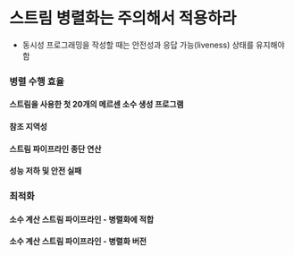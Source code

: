 # 스트림 병렬화는 주의해서 적용하라
* 동시성 프로그래밍을 작성할 때는 안전성과 응답 가능(liveness) 상태를 유지해야 함
### 병렬 수행 효율
#### 스트림을 사용한 첫 20개의 메르센 소수 생성 프로그램
#### 참조 지역성
#### 스트림 파이프라인 종단 연산
#### 성능 저하 및 안전 실패
### 최적화
#### 소수 계산 스트림 파이프라인 - 병렬화에 적합
#### 소수 계산 스트림 파이프라인 - 병렬화 버전